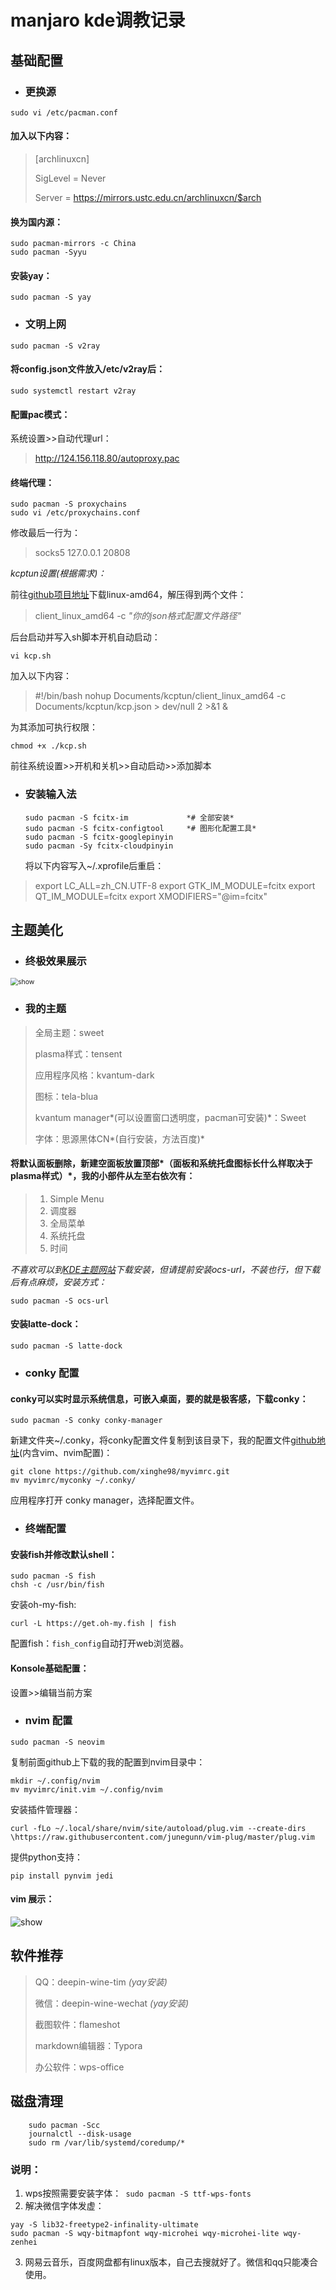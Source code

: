 # manjaro kde调教记录

## 基础配置

- ### 更换源

``` shell
sudo vi /etc/pacman.conf
```

#### 加入以下内容：

> [archlinuxcn] 
> 
> SigLevel = Never
>
> Server = https://mirrors.ustc.edu.cn/archlinuxcn/$arch

#### 换为国内源：

``` shell
sudo pacman-mirrors -c China
sudo pacman -Syyu
```

#### 安装yay：

```shell
sudo pacman -S yay
```

- ### 文明上网

```shell
sudo pacman -S v2ray
```

#### 将config.json文件放入/etc/v2ray后：

``` shell
sudo systemctl restart v2ray
```

#### 配置pac模式：

系统设置>>自动代理url：

> http://124.156.118.80/autoproxy.pac

#### 终端代理：

```shell
sudo pacman -S proxychains
sudo vi /etc/proxychains.conf
```

修改最后一行为：

> socks5 127.0.0.1 20808

*kcptun设置(根据需求)：*

前往[github项目地址](https://github.com/xtaci/kcptun/releases)下载linux-amd64，解压得到两个文件：

> client_linux_amd64 -c  *"你的json格式配置文件路径"*

后台启动并写入sh脚本开机自动启动：

``` shell
vi kcp.sh
```

加入以下内容：

> \#!/bin/bash 
> nohup Documents/kcptun/client_linux_amd64 -c Documents/kcptun/kcp.json > dev/null 2 >&1 &

为其添加可执行权限：

```shell
chmod +x ./kcp.sh
```

前往系统设置>>开机和关机>>自动启动>>添加脚本

- ### 安装输入法

  ``` shell
  sudo pacman -S fcitx-im             *# 全部安装*
  sudo pacman -S fcitx-configtool     *# 图形化配置工具*
  sudo pacman -S fcitx-googlepinyin
  sudo pacman -Sy fcitx-cloudpinyin
  ```

  将以下内容写入~/.xprofile后重启：

> export LC_ALL=zh_CN.UTF-8
> export GTK_IM_MODULE=fcitx
> export QT_IM_MODULE=fcitx
> export XMODIFIERS="@im=fcitx"

## 主题美化

- ### 终极效果展示

<img src="file:///home/xinghe/Desktop/2020-03-28_12-35.png" alt="show" style="zoom:75%;" />

- ### 我的主题

> 全局主题：sweet
>
> plasma样式：tensent
>
> 应用程序风格：kvantum-dark
>
> 图标：tela-blua
>
> kvantum manager*(可以设置窗口透明度，pacman可安装)*：Sweet
>
> 字体：思源黑体CN*(自行安装，方法百度)*

#### 将默认面板删除，新建空面板放置顶部*（面板和系统托盘图标长什么样取决于plasma样式）*，我的小部件从左至右依次有：

> 1. Simple Menu
> 2. 调度器
> 3. 全局菜单
> 4. 系统托盘
> 5. 时间

*不喜欢可以到[KDE主题网站](https://store.kde.org/)下载安装，但请提前安装ocs-url，不装也行，但下载后有点麻烦，安装方式：*

``` shell
sudo pacman -S ocs-url
```

#### 安装latte-dock：

```shell
sudo pacman -S latte-dock
```

- ### conky 配置

#### conky可以实时显示系统信息，可嵌入桌面，要的就是极客感，下载conky：

```shell
sudo pacman -S conky conky-manager
```

新建文件夹~/.conky，将conky配置文件复制到该目录下，我的配置文件[github地址](https://github.com/xinghe98/myvimrc)(内含vim、nvim配置)：

```shell
git clone https://github.com/xinghe98/myvimrc.git
mv myvimrc/myconky ~/.conky/
```

应用程序打开 conky manager，选择配置文件。

- ### 终端配置

#### 安装fish并修改默认shell：

```shell
sudo pacman -S fish
chsh -c /usr/bin/fish 
```

安装oh-my-fish:

```shell
curl -L https://get.oh-my.fish | fish
```

配置fish：`fish_config`自动打开web浏览器。

#### Konsole基础配置：

设置>>编辑当前方案

- ### nvim 配置

```shell
sudo pacman -S neovim
```

复制前面github上下载的我的配置到nvim目录中：

```shell
mkdir ~/.config/nvim
mv myvimrc/init.vim ~/.config/nvim
```

安装插件管理器：

```shell
curl -fLo ~/.local/share/nvim/site/autoload/plug.vim --create-dirs \https://raw.githubusercontent.com/junegunn/vim-plug/master/plug.vim
```

提供python支持：

```shell
pip install pynvim jedi
```

#### vim 展示：

![show](file:///home/xinghe/Desktop/2020-03-28_12-41.png)

## 软件推荐

> QQ：deepin-wine-tim *(yay安装)*
>
> 微信：deepin-wine-wechat *(yay安装)*
>
> 截图软件：flameshot
>
> markdown编辑器：Typora
>
> 办公软件：wps-office

## 磁盘清理

```shell
    sudo pacman -Scc
    journalctl --disk-usage
    sudo rm /var/lib/systemd/coredump/*
```

### 说明：

1. wps按照需要安装字体：` sudo pacman -S ttf-wps-fonts`
2. 解决微信字体发虚：

```shell
yay -S lib32-freetype2-infinality-ultimate
sudo pacman -S wqy-bitmapfont wqy-microhei wqy-microhei-lite wqy-zenhei
```

3. 网易云音乐，百度网盘都有linux版本，自己去搜就好了。微信和qq只能凑合使用。
